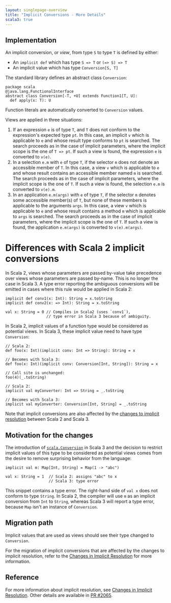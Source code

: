 ```yaml
---
layout: singlepage-overview
title: "Implicit Conversions - More Details"
scala3: true
---
```


<!-- THIS FILE HAS BEEN GENERATED BY SCALADOC PREPROCESSOR.
    The whole process of generation the docs can be found under this README: https://github.com/lampepfl/dotty/blob/master/docs/README.md
    The source file can be found here https://github.com/lampepfl/dotty/edit/master/docs/docs/reference/changed-features/implicit-conversions-spec.md
    NOTE THAT ANY CHANGES TO THIS FILE WILL BE OVERRIDEN BY PREPROCESSOR.
-->

## Implementation

An implicit conversion, or _view_, from type `S` to type `T` is
defined by either:

- An `implicit def` which has type `S => T` or `(=> S) => T`
- An implicit value which has type `Conversion[S, T]`

The standard library defines an abstract class `Conversion`:

<div class="snippet" scala-snippet ><div class="buttons"></div><pre><code class="language-scala"><span id="0" class="" >package scala
</span><span id="1" class="" >@java.lang.FunctionalInterface
</span><span id="2" class="" >abstract class Conversion[-T, +U] extends Function1[T, U]:
</span><span id="3" class="" >  def apply(x: T): U
</span></code></pre></div>

Function literals are automatically converted to `Conversion` values.

Views are applied in three situations:

1. If an expression `e` is of type `T`, and `T` does not conform to
   the expression's expected type `pt`. In this case, an implicit `v`
   which is applicable to `e` and whose result type conforms to `pt`
   is searched. The search proceeds as in the case of implicit
   parameters, where the implicit scope is the one of `T => pt`. If
   such a view is found, the expression `e` is converted to `v(e)`.
2. In a selection `e.m` with `e` of type `T`, if the selector `m` does
   not denote an accessible member of `T`. In this case, a view `v`
   which is applicable to `e` and whose result contains an accessible
   member named `m` is searched. The search proceeds as in the case of
   implicit parameters, where the implicit scope is the one of `T`. If
   such a view is found, the selection `e.m` is converted to `v(e).m`.
3. In an application `e.m(args)` with `e` of type `T`, if the selector
   `m` denotes some accessible member(s) of `T`, but none of these
   members is applicable to the arguments `args`. In this case, a view
   `v` which is applicable to `e` and whose result contains a method
   `m` which is applicable to `args` is searched. The search proceeds
   as in the case of implicit parameters, where the implicit scope is
   the one of `T`. If such a view is found, the application
   `e.m(args)` is converted to `v(e).m(args)`.

# Differences with Scala 2 implicit conversions

In Scala 2, views whose parameters are passed by-value take precedence
over views whose parameters are passed by-name. This is no longer the
case in Scala 3. A type error reporting the ambiguous conversions will
be emitted in cases where this rule would be applied in Scala 2:

<div class="snippet" scala-snippet ><div class="buttons"></div><pre><code class="language-scala"><span id="0" class="" >implicit def conv1(x: Int): String = x.toString
</span><span id="1" class="" >implicit def conv2(x: =&gt; Int): String = x.toString
</span><span id="2" class="" >
</span><span id="3" class="" >val x: String = 0 // Compiles in Scala2 (uses `conv1`),
</span><span id="4" class="" >                  // type error in Scala 3 because of ambiguity.
</span></code></pre></div>

In Scala 2, implicit values of a function type would be considered as
potential views. In Scala 3, these implicit value need to have type
`Conversion`:

<div class="snippet" scala-snippet ><div class="buttons"></div><pre><code class="language-scala"><span id="0" class="" >// Scala 2:
</span><span id="1" class="" >def foo(x: Int)(implicit conv: Int =&gt; String): String = x
</span><span id="2" class="" >
</span><span id="3" class="" >// Becomes with Scala 3:
</span><span id="4" class="" >def foo(x: Int)(implicit conv: Conversion[Int, String]): String = x
</span><span id="5" class="" >
</span><span id="6" class="" >// Call site is unchanged:
</span><span id="7" class="" >foo(4)(_.toString)
</span><span id="8" class="" >
</span><span id="9" class="" >// Scala 2:
</span><span id="10" class="" >implicit val myConverter: Int =&gt; String = _.toString
</span><span id="11" class="" >
</span><span id="12" class="" >// Becomes with Scala 3:
</span><span id="13" class="" >implicit val myConverter: Conversion[Int, String] = _.toString
</span></code></pre></div>

Note that implicit conversions are also affected by the [changes to implicit resolution](implicit-resolution.html) between Scala 2 and Scala 3.

## Motivation for the changes

The introduction of [`scala.Conversion`](https://github.com/lampepfl/dotty/blob/master/library/src/scala/Conversion.scala)
in Scala 3 and the decision to restrict implicit values of this type to be
considered as potential views comes from the desire to remove surprising
behavior from the language:

<div class="snippet" scala-snippet ><div class="buttons"></div><pre><code class="language-scala"><span id="0" class="" >implicit val m: Map[Int, String] = Map(1 -&gt; &quot;abc&quot;)
</span><span id="1" class="" >
</span><span id="2" class="" >val x: String = 1  // Scala 2: assigns &quot;abc&quot; to x
</span><span id="3" class="" >                   // Scala 3: type error
</span></code></pre></div>

This snippet contains a type error. The right-hand side of `val x`
does not conform to type `String`. In Scala 2, the compiler will use
`m` as an implicit conversion from `Int` to `String`, whereas Scala 3
will report a type error, because `Map` isn't an instance of
`Conversion`.

## Migration path

Implicit values that are used as views should see their type changed to `Conversion`.

For the migration of implicit conversions that are affected by the
changes to implicit resolution, refer to the [Changes in Implicit Resolution](implicit-resolution.html) for more information.

## Reference

For more information about implicit resolution, see [Changes in Implicit Resolution](implicit-resolution.html).
Other details are available in [PR #2065](https://github.com/lampepfl/dotty/pull/2065).
